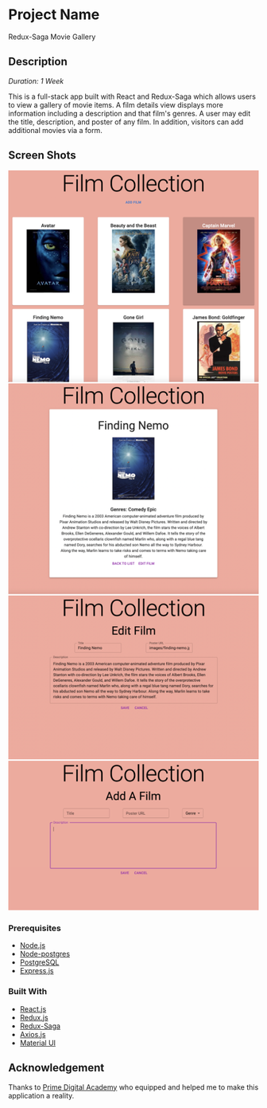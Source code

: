 # Project Name
Redux-Saga Movie Gallery

## Description

_Duration: 1 Week_

This is a full-stack app built with React and Redux-Saga which allows users to view a gallery of movie items. A film details view displays more information including a description and that film's genres. A user may edit the title, description, and poster of any film. In addition, visitors can add additional movies via a form.


## Screen Shots

![Screenshot](/screenshots/screenshot-home.png)
![Screenshot](/screenshots/screenshot-details.png)
![Screenshot](/screenshots/screenshot-edit.png)
![Screenshot](/screenshots/screenshot-add.png)

### Prerequisites

- [Node.js](https://nodejs.org/en/)
- [Node-postgres](https://node-postgres.com/)
- [PostgreSQL](https://www.postgresql.org/)
- [Express.js](https://expressjs.com/)

### Built With

- [React.js](https://reactjs.org/)
- [Redux.js](https://redux.js.org/)
- [Redux-Saga](https://redux-saga.js.org/)
- [Axios.js](https://axios-http.com)
- [Material UI](https://mui.com/)

## Acknowledgement
Thanks to [Prime Digital Academy](www.primeacademy.io) who equipped and helped me to make this application a reality. 